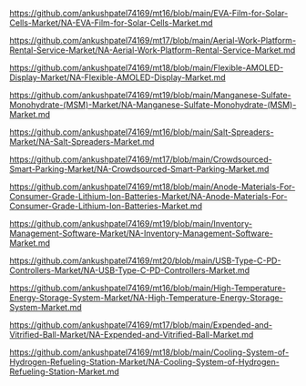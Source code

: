 <p><a href="https://github.com/ankushpatel74169/mt16/blob/main/EVA-Film-for-Solar-Cells-Market/NA-EVA-Film-for-Solar-Cells-Market.md">https://github.com/ankushpatel74169/mt16/blob/main/EVA-Film-for-Solar-Cells-Market/NA-EVA-Film-for-Solar-Cells-Market.md</a></p><p><a href="https://github.com/ankushpatel74169/mt17/blob/main/Aerial-Work-Platform-Rental-Service-Market/NA-Aerial-Work-Platform-Rental-Service-Market.md">https://github.com/ankushpatel74169/mt17/blob/main/Aerial-Work-Platform-Rental-Service-Market/NA-Aerial-Work-Platform-Rental-Service-Market.md</a></p><p><a href="https://github.com/ankushpatel74169/mt18/blob/main/Flexible-AMOLED-Display-Market/NA-Flexible-AMOLED-Display-Market.md">https://github.com/ankushpatel74169/mt18/blob/main/Flexible-AMOLED-Display-Market/NA-Flexible-AMOLED-Display-Market.md</a></p><p><a href="https://github.com/ankushpatel74169/mt19/blob/main/Manganese-Sulfate-Monohydrate-(MSM)-Market/NA-Manganese-Sulfate-Monohydrate-(MSM)-Market.md">https://github.com/ankushpatel74169/mt19/blob/main/Manganese-Sulfate-Monohydrate-(MSM)-Market/NA-Manganese-Sulfate-Monohydrate-(MSM)-Market.md</a></p><p><a href="https://github.com/ankushpatel74169/mt16/blob/main/Salt-Spreaders-Market/NA-Salt-Spreaders-Market.md">https://github.com/ankushpatel74169/mt16/blob/main/Salt-Spreaders-Market/NA-Salt-Spreaders-Market.md</a></p><p><a href="https://github.com/ankushpatel74169/mt17/blob/main/Crowdsourced-Smart-Parking-Market/NA-Crowdsourced-Smart-Parking-Market.md">https://github.com/ankushpatel74169/mt17/blob/main/Crowdsourced-Smart-Parking-Market/NA-Crowdsourced-Smart-Parking-Market.md</a></p><p><a href="https://github.com/ankushpatel74169/mt18/blob/main/Anode-Materials-For-Consumer-Grade-Lithium-Ion-Batteries-Market/NA-Anode-Materials-For-Consumer-Grade-Lithium-Ion-Batteries-Market.md">https://github.com/ankushpatel74169/mt18/blob/main/Anode-Materials-For-Consumer-Grade-Lithium-Ion-Batteries-Market/NA-Anode-Materials-For-Consumer-Grade-Lithium-Ion-Batteries-Market.md</a></p><p><a href="https://github.com/ankushpatel74169/mt19/blob/main/Inventory-Management-Software-Market/NA-Inventory-Management-Software-Market.md">https://github.com/ankushpatel74169/mt19/blob/main/Inventory-Management-Software-Market/NA-Inventory-Management-Software-Market.md</a></p><p><a href="https://github.com/ankushpatel74169/mt20/blob/main/USB-Type-C-PD-Controllers-Market/NA-USB-Type-C-PD-Controllers-Market.md">https://github.com/ankushpatel74169/mt20/blob/main/USB-Type-C-PD-Controllers-Market/NA-USB-Type-C-PD-Controllers-Market.md</a></p><p><a href="https://github.com/ankushpatel74169/mt16/blob/main/High-Temperature-Energy-Storage-System-Market/NA-High-Temperature-Energy-Storage-System-Market.md">https://github.com/ankushpatel74169/mt16/blob/main/High-Temperature-Energy-Storage-System-Market/NA-High-Temperature-Energy-Storage-System-Market.md</a></p><p><a href="https://github.com/ankushpatel74169/mt17/blob/main/Expended-and-Vitrified-Ball-Market/NA-Expended-and-Vitrified-Ball-Market.md">https://github.com/ankushpatel74169/mt17/blob/main/Expended-and-Vitrified-Ball-Market/NA-Expended-and-Vitrified-Ball-Market.md</a></p><p><a href="https://github.com/ankushpatel74169/mt18/blob/main/Cooling-System-of-Hydrogen-Refueling-Station-Market/NA-Cooling-System-of-Hydrogen-Refueling-Station-Market.md">https://github.com/ankushpatel74169/mt18/blob/main/Cooling-System-of-Hydrogen-Refueling-Station-Market/NA-Cooling-System-of-Hydrogen-Refueling-Station-Market.md</a></p>
